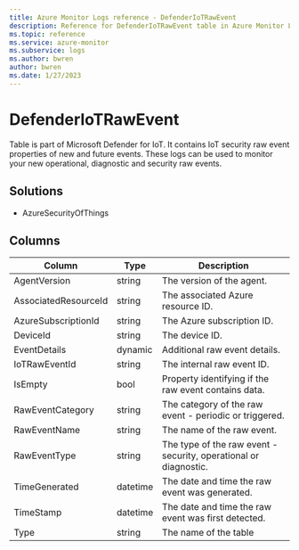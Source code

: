 ```yaml
---
title: Azure Monitor Logs reference - DefenderIoTRawEvent
description: Reference for DefenderIoTRawEvent table in Azure Monitor Logs.
ms.topic: reference
ms.service: azure-monitor
ms.subservice: logs
ms.author: bwren
author: bwren
ms.date: 1/27/2023
---
```


# DefenderIoTRawEvent

 Table is part of Microsoft Defender for IoT. It contains IoT security raw event properties of new and future events. These logs can be used to monitor your new operational, diagnostic and security raw events.

## Solutions

- AzureSecurityOfThings




## Columns

| Column | Type | Description |
| --- | --- | --- |
| AgentVersion | string | The version of the agent. |
| AssociatedResourceId | string | The associated Azure resource ID. |
| AzureSubscriptionId | string | The Azure subscription ID. |
| DeviceId | string | The device ID. |
| EventDetails | dynamic | Additional raw event details. |
| IoTRawEventId | string | The internal raw event ID. |
| IsEmpty | bool | Property identifying if the raw event contains data. |
| RawEventCategory | string | The category of the raw event - periodic or triggered. |
| RawEventName | string | The name of the raw event. |
| RawEventType | string | The type of the raw event - security, operational or diagnostic. |
| TimeGenerated | datetime | The date and time the raw event was generated. |
| TimeStamp | datetime | The date and time the raw event was first detected. |
| Type | string | The name of the table |
